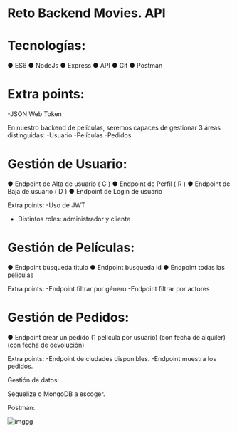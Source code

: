 # Reto Backend Movies. API
# Tecnologías:
● ES6
● NodeJs
● Express
● API
● Git
● Postman

# Extra points:
-JSON Web Token

En nuestro backend de películas, seremos capaces de gestionar 3 áreas distinguidas:
-Usuario
-Películas
-Pedidos

# Gestión de Usuario:
● Endpoint de Alta de usuario ( C )
● Endpoint de Perfil ( R )
● Endpoint de Baja de usuario ( D )
● Endpoint de Login de usuario

Extra points:
-Uso de JWT
- Distintos roles: administrador y
cliente

# Gestión de Películas:
● Endpoint busqueda titulo
● Endpoint busqueda id
● Endpoint todas las peliculas

Extra points:
-Endpoint filtrar por género
-Endpoint filtrar por actores


# Gestión de Pedidos:
● Endpoint crear un pedido
(1 película por usuario)
(con fecha de alquiler)
(con fecha de devolución)

Extra points:
-Endpoint de ciudades disponibles.
-Endpoint muestra los pedidos.

Gestión de datos:

Sequelize o MongoDB a escoger.

Postman:

![imggg](https://user-images.githubusercontent.com/28491001/139271234-0bdc5009-28fa-44de-9d17-34e819456a34.png)

